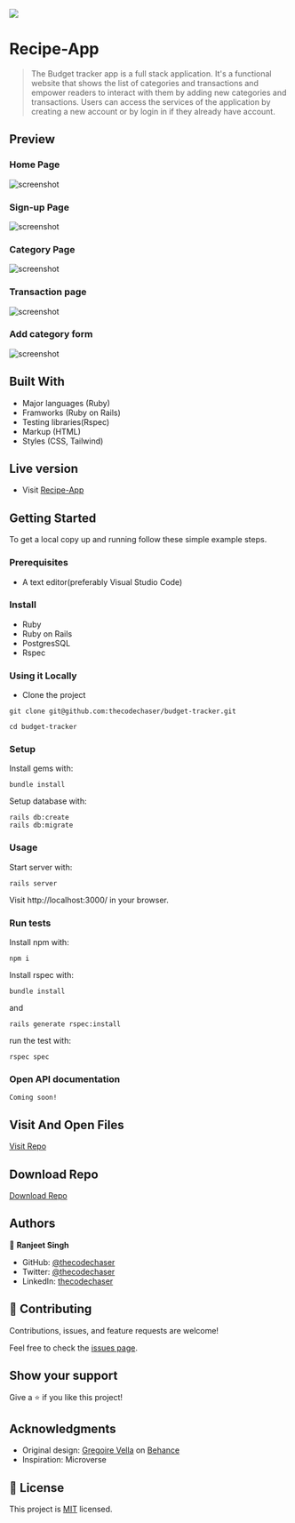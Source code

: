 ![](https://img.shields.io/badge/thecodechaser-blueviolet)

# Recipe-App

> The Budget tracker app is a full stack application. It's a functional website that shows the list of categories and transactions and empower readers to interact with them by adding new categories and transactions. Users can access the services of the application by creating a new account or by login in if they already have account.

## Preview

### Home Page

![screenshot](./app/assets/images/home-page.png)

### Sign-up Page

![screenshot](./app/assets/images/sign-up.png)

### Category Page

![screenshot](./app/assets/images/category-page.png)

### Transaction page

![screenshot](./app/assets/images/transaction-page.png)

### Add category form

![screenshot](./app/assets/images/new-category.png)

## Built With

- Major languages (Ruby)
- Framworks (Ruby on Rails)
- Testing libraries(Rspec)
- Markup (HTML)
- Styles (CSS, Tailwind)

## Live version

- Visit [Recipe-App](https://budget-tracker-thecodechaser.herokuapp.com/)

## Getting Started

To get a local copy up and running follow these simple example steps.

### Prerequisites
- A text editor(preferably Visual Studio Code)

### Install
- Ruby
- Ruby on Rails
- PostgresSQL
- Rspec

### Using it Locally

- Clone the project

```
git clone git@github.com:thecodechaser/budget-tracker.git

cd budget-tracker

```

### Setup

Install gems with:

```
bundle install
```

Setup database with:

```
rails db:create
rails db:migrate
```

### Usage

Start server with:

```
rails server
```

Visit http://localhost:3000/ in your browser.

### Run tests

Install npm with:

```
npm i
```

Install rspec with:

```
bundle install
```

and

```
rails generate rspec:install
```

run the test with:

```
rspec spec
```

### Open API documentation

```
Coming soon!
```


## Visit And Open Files

[Visit Repo](https://github.com/thecodechaser/budget-tracker)

## Download Repo

[Download Repo](https://github.com/thecodechaser/budget-tracker/archive/refs/heads/main.zip)


## Authors

👤 **Ranjeet Singh**

- GitHub: [@thecodechaser](https://github.com/thecodechaser)
- Twitter: [@thecodechaser](https://twitter.com/thecodechaser)
- LinkedIn: [thecodechaser](https://linkedin.com/in/thecodechaser)

## 🤝 Contributing

Contributions, issues, and feature requests are welcome!

Feel free to check the [issues page](https://github.com/thecodechaser/budget-tracker/issues).

## Show your support

Give a ⭐️ if you like this project!

## Acknowledgments

- Original design: [Gregoire Vella](https://www.behance.net/gregoirevella) on [Behance](https://www.behance.net/gallery/19759151/Snapscan-iOs-design-and-branding?tracking_source=)
- Inspiration: Microverse

## 📝 License

This project is [MIT](./LICENSE.md) licensed.
